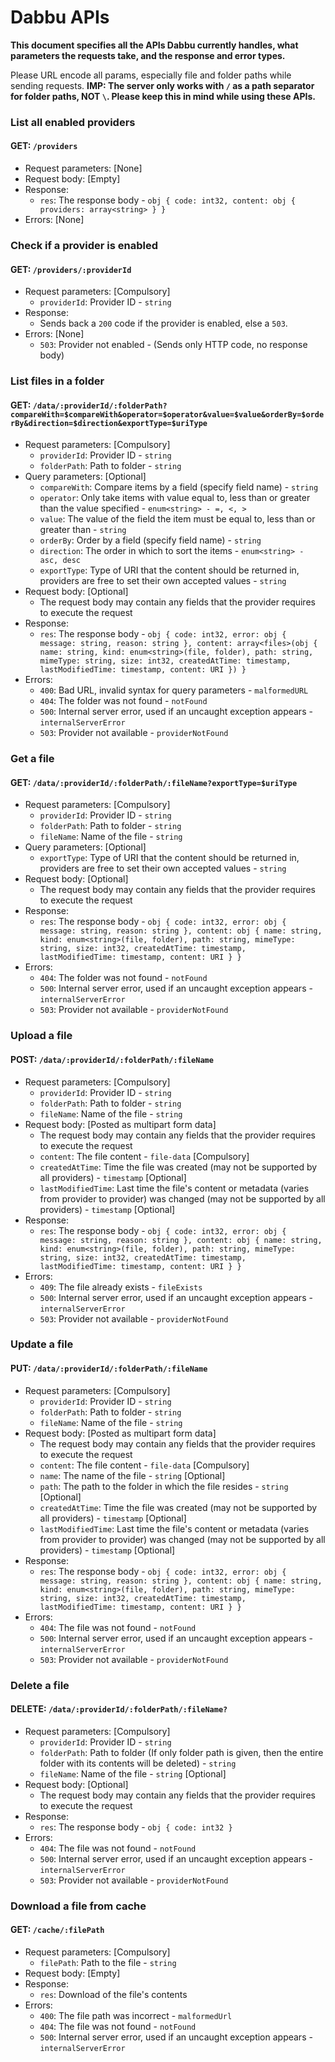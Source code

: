 # Dabbu APIs

**This document specifies all the APIs Dabbu currently handles, what parameters the requests take, and the response and error types.**

Please URL encode all params, especially file and folder paths while sending requests. **IMP: The server only works with `/` as a path separator for folder paths, NOT `\`. Please keep this in mind while using these APIs.**

### **List all enabled providers**
#### **GET**: `/providers`
- Request parameters: [None]
- Request body: [Empty]
- Response:
  - `res`: The response body - `obj { code: int32, content: obj { providers: array<string> } }`
- Errors: [None]

### **Check if a provider is enabled**
#### **GET**: `/providers/:providerId`
- Request parameters: [Compulsory]
  - `providerId`: Provider ID - `string`
- Response:
  - Sends back a `200` code if the provider is enabled, else a `503`.
- Errors: [None]
  - `503`: Provider not enabled - (Sends only HTTP code, no response body)

### **List files in a folder**
#### **GET**: `/data/:providerId/:folderPath?compareWith=$compareWith&operator=$operator&value=$value&orderBy=$orderBy&direction=$direction&exportType=$uriType`
- Request parameters: [Compulsory]
  - `providerId`: Provider ID - `string`
  - `folderPath`: Path to folder - `string`
- Query parameters: [Optional]
  - `compareWith`: Compare items by a field (specify field name) - `string`
  - `operator`: Only take items with value equal to, less than or greater than the value specified - `enum<string> - =, <, >`
  - `value`: The value of the field the item must be equal to, less than or greater than - `string`
  - `orderBy`: Order by a field (specify field name) - `string`
  - `direction`: The order in which to sort the items - `enum<string> - asc, desc`
  - `exportType`: Type of URI that the content should be returned in, providers are free to set their own accepted values - `string`
- Request body: [Optional]
  - The request body may contain any fields that the provider requires to execute the request
- Response:
  - `res`: The response body - `obj { code: int32, error: obj { message: string, reason: string }, content: array<files>(obj { name: string, kind: enum<string>(file, folder), path: string, mimeType: string, size: int32, createdAtTime: timestamp, lastModifiedTime: timestamp, content: URI }) }`
- Errors:
  - `400`: Bad URL, invalid syntax for query parameters - `malformedURL`
  - `404`: The folder was not found - `notFound`
  - `500`: Internal server error, used if an uncaught exception appears - `internalServerError`
  - `503`: Provider not available - `providerNotFound`

### **Get a file**
#### **GET**: `/data/:providerId/:folderPath/:fileName?exportType=$uriType`
- Request parameters: [Compulsory]
  - `providerId`: Provider ID - `string`
  - `folderPath`: Path to folder - `string`
  - `fileName`: Name of the file - `string`
- Query parameters: [Optional]
  - `exportType`: Type of URI that the content should be returned in, providers are free to set their own accepted values - `string`
- Request body: [Optional]
  - The request body may contain any fields that the provider requires to execute the request
- Response:
  - `res`: The response body - `obj { code: int32, error: obj { message: string, reason: string }, content: obj { name: string, kind: enum<string>(file, folder), path: string, mimeType: string, size: int32, createdAtTime: timestamp, lastModifiedTime: timestamp, content: URI } }`
- Errors:
  - `404`: The folder was not found - `notFound`
  - `500`: Internal server error, used if an uncaught exception appears - `internalServerError`
  - `503`: Provider not available - `providerNotFound`

### **Upload a file**
#### **POST**: `/data/:providerId/:folderPath/:fileName`
- Request parameters: [Compulsory]
  - `providerId`: Provider ID - `string`
  - `folderPath`: Path to folder - `string`
  - `fileName`: Name of the file - `string`
- Request body: [Posted as multipart form data]
  - The request body may contain any fields that the provider requires to execute the request
  - `content`: The file content - `file-data` [Compulsory]
  - `createdAtTime`: Time the file was created (may not be supported by all providers) - `timestamp` [Optional]
  - `lastModifiedTime`: Last time the file's content or metadata (varies from provider to provider) was changed (may not be supported by all providers) - `timestamp` [Optional]
- Response:
  - `res`: The response body - `obj { code: int32, error: obj { message: string, reason: string }, content: obj { name: string, kind: enum<string>(file, folder), path: string, mimeType: string, size: int32, createdAtTime: timestamp, lastModifiedTime: timestamp, content: URI } }`
- Errors:
  - `409`: The file already exists - `fileExists`
  - `500`: Internal server error, used if an uncaught exception appears - `internalServerError`
  - `503`: Provider not available - `providerNotFound`

### **Update a file**
#### **PUT**: `/data/:providerId/:folderPath/:fileName`
- Request parameters: [Compulsory]
  - `providerId`: Provider ID - `string`
  - `folderPath`: Path to folder - `string`
  - `fileName`: Name of the file - `string`
- Request body: [Posted as multipart form data]
  - The request body may contain any fields that the provider requires to execute the request
  - `content`: The file content - `file-data` [Compulsory]
  - `name`: The name of the file - `string` [Optional]
  - `path`: The path to the folder in which the file resides - `string` [Optional]
  - `createdAtTime`: Time the file was created (may not be supported by all providers) - `timestamp` [Optional]
  - `lastModifiedTime`: Last time the file's content or metadata (varies from provider to provider) was changed (may not be supported by all providers) - `timestamp` [Optional]
- Response:
  - `res`: The response body - `obj { code: int32, error: obj { message: string, reason: string }, content: obj { name: string, kind: enum<string>(file, folder), path: string, mimeType: string, size: int32, createdAtTime: timestamp, lastModifiedTime: timestamp, content: URI } }`
- Errors:
  - `404`: The file was not found - `notFound`
  - `500`: Internal server error, used if an uncaught exception appears - `internalServerError`
  - `503`: Provider not available - `providerNotFound`

### **Delete a file**
#### **DELETE**: `/data/:providerId/:folderPath/:fileName?`
- Request parameters: [Compulsory]
  - `providerId`: Provider ID - `string`
  - `folderPath`: Path to folder (If only folder path is given, then the entire folder with its contents will be deleted) - `string`
  - `fileName`: Name of the file - `string` [Optional]
- Request body: [Optional]
  - The request body may contain any fields that the provider requires to execute the request
- Response:
  - `res`: The response body - `obj { code: int32 }`
- Errors:
  - `404`: The file was not found - `notFound`
  - `500`: Internal server error, used if an uncaught exception appears - `internalServerError`
  - `503`: Provider not available - `providerNotFound`

### **Download a file from cache**
#### **GET**: `/cache/:filePath`
- Request parameters: [Compulsory]
  - `filePath`: Path to the file - `string`
- Request body: [Empty]
- Response:
  - `res`: Download of the file's contents
- Errors:
  - `400`: The file path was incorrect - `malformedUrl`
  - `404`: The file was not found - `notFound`
  - `500`: Internal server error, used if an uncaught exception appears - `internalServerError`
